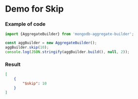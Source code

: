 # Demo for Skip

### Example of code

```typescript
import {AggregateBuilder} from 'mongodb-aggregate-builder';

const aggBuilder = new AggregateBuilder();
aggBuilder.skip(10);
console.log(JSON.stringify(aggBuilder.build(), null, 2));
```

### Result

```json
[
    {
        "$skip": 10
    }
]
```
